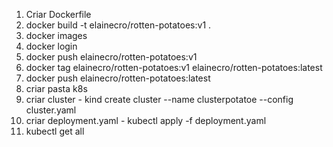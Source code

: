 1) Criar Dockerfile
2) docker build -t elainecro/rotten-potatoes:v1 .
3) docker images
4) docker login
5) docker push elainecro/rotten-potatoes:v1
6) docker tag elainecro/rotten-potatoes:v1 elainecro/rotten-potatoes:latest
7) docker push elainecro/rotten-potatoes:latest
8) criar pasta k8s
9) criar cluster - kind create cluster --name clusterpotatoe --config cluster.yaml
10) criar deployment.yaml - kubectl apply -f deployment.yaml
11) kubectl get all